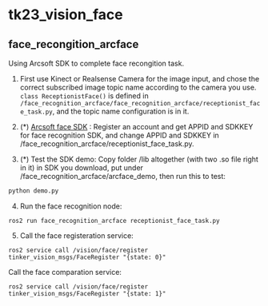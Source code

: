 # tk23_vision_face
## face_recongition_arcface

 Using Arcsoft SDK to complete face recongition task.

 1. First use Kinect or Realsense Camera for the image input, and chose the correct subscribed image topic name according to the camera you use. ```class ReceptionistFace()``` is defined in ```
 /face_recognition_arcface/face_recognition_arcface/receptionist_face_task.py```, and the topic name configuration is in it.

 2. (*) [Arcsoft face SDK](https://ai.arcsoft.com.cn/product/arcface.html) : Register an account and get APPID and SDKKEY for face recognition SDK, and change APPID and SDKKEY in /face_recognition_arcface/receptionist_face_task.py.

 3. (*) Test the SDK demo: Copy folder /lib altogether (with two .so file right in it) in SDK you download, put under /face_recognition_arcface/arcface_demo, then run this to test: 

```python 
python demo.py
```

 4. Run the face recognition node:
    
```shell
ros2 run face_recognition_arcface receptionist_face_task.py
```

 5. Call the face registeration service:

```shell
ros2 service call /vision/face/register tinker_vision_msgs/FaceRegister "{state: 0}"
```
Call the face comparation service:
```shell
ros2 service call /vision/face/register tinker_vision_msgs/FaceRegister "{state: 1}"
```
